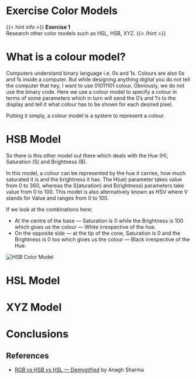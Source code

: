 # Exercise Color Models 

{{< hint info >}}
**Exercise 1**  
Research other color models such as HSL, HSB, XYZ.
{{< /hint >}}

# What is a colour model?

Computers understand binary language i.e. 0s and 1s. Colours are also 0s and 1s inside a computer. But while designing anything digital you do not tell the computer that hey, I want to use 01011101 colour. Obviously, we do not use the binary code. Here we use a colour model to specify a colour in terms of some parameters which in turn will send the 0’s and 1’s to the display and tell it what colour has to be shown for each desired pixel.

Putting it simply, a colour model is a system to represent a colour.

# HSB Model

So there is this other model out there which deals with the Hue (H), Saturation (S) and Brightness (B).

In this model, a colour can be represented by the hue it carries, how much saturated it is and the brightness it has. The H(ue) parameter takes value from 0 to 360, whereas the S(aturation) and B(rightness) parameters take value from 0 to 100. This model is also alternatively known as HSV where V stands for Value and ranges from 0 to 100.

If we look at the combinations here:
* At the centre of the base — Saturation is 0 while the Brightness is 100 which gives us the colour — White irrespective of the hue.
* On the opposite side — at the tip of the cone, Saturation is 0 and the Brightness is 0 too which gives us the colour — Black irrespective of the Hue.

<img src="https://miro.medium.com/v2/resize:fit:720/format:webp/1*k1D1V6DjXS3yVurvpGbNSw.png" alt="HSB Color Model">

# HSL Model

# XYZ Model

# Conclusions

## References
* [RGB vs HSB vs HSL — Demystified](https://medium.com/innovaccer-design/rgb-vs-hsb-vs-hsl-demystified-1992d7273d3a) by Anagh Sharma

